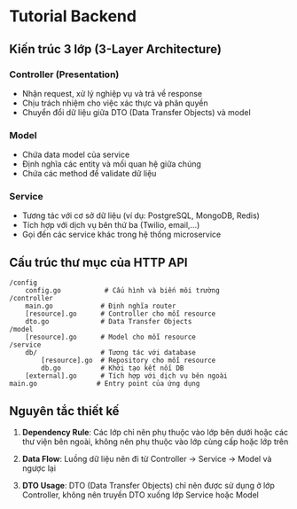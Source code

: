 # Tutorial Backend

## Kiến trúc 3 lớp (3-Layer Architecture)

### Controller (Presentation)
- Nhận request, xử lý nghiệp vụ và trả về response
- Chịu trách nhiệm cho việc xác thực và phân quyền
- Chuyển đổi dữ liệu giữa DTO (Data Transfer Objects) và model

### Model
- Chứa data model của service
- Định nghĩa các entity và mối quan hệ giữa chúng
- Chứa các method để validate dữ liệu

### Service
- Tương tác với cơ sở dữ liệu (ví dụ: PostgreSQL, MongoDB, Redis)
- Tích hợp với dịch vụ bên thứ ba (Twilio, email,...)
- Gọi đến các service khác trong hệ thống microservice

## Cấu trúc thư mục của HTTP API

```
/config
    config.go           # Cấu hình và biến môi trường
/controller
    main.go            # Định nghĩa router
    [resource].go      # Controller cho mỗi resource
    dto.go             # Data Transfer Objects
/model
    [resource].go      # Model cho mỗi resource
/service
    db/                # Tương tác với database
        [resource].go  # Repository cho mỗi resource
        db.go          # Khởi tạo kết nối DB
    [external].go      # Tích hợp với dịch vụ bên ngoài
main.go               # Entry point của ứng dụng
```

## Nguyên tắc thiết kế

1. **Dependency Rule**: Các lớp chỉ nên phụ thuộc vào lớp bên dưới hoặc các thư viện bên ngoài, không nên phụ thuộc vào lớp cùng cấp hoặc lớp trên

2. **Data Flow**: Luồng dữ liệu nên đi từ Controller → Service → Model và ngược lại

3. **DTO Usage**: DTO (Data Transfer Objects) chỉ nên được sử dụng ở lớp Controller, không nên truyền DTO xuống lớp Service hoặc Model
